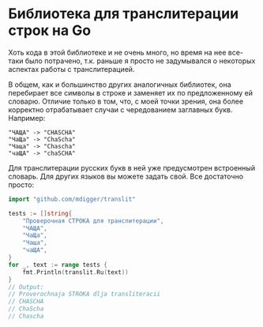# Библиотека для транслитерации строк на Go

Хоть кода в этой библиотеке и не очень много, но время на нее все-таки было потрачено, т.к. раньше я просто не задумывался о некоторых аспектах работы с транслитерацией.

В общем, как и большинство других аналогичных библиотек, она перебирает все символы в строке и заменяет их по предложенному ей словарю. Отличие только в том, что, с моей точки зрения, она более корректно отрабатывает случаи с чередованием заглавных букв. Например:

    "ЧАЩА" -> "CHASCHA"
    "ЧаЩа" -> "ChaScha"
    "Чаща" -> "Chascha"
    "чаЩА" -> "chaSCHA"

Для транслитерации русских букв в ней уже предусмотрен встроенный словарь. Для других языков вы можете задать свой. Все достаточно просто:

```go
import "github.com/mdigger/translit"

tests := []string{
    "Проверочная СТРОКА для транслитерации",
    "ЧАЩА",
    "ЧаЩа",
    "Чаща",
    "чаЩА",
}
for _, text := range tests {
    fmt.Println(translit.Ru(text))
}
// Output:
// Proverochnaja STROKA dlja transliteracii
// CHASCHA
// ChaScha
// Chascha
```
